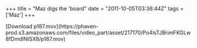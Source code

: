 +++
title = "Maz digs the 'board"
date = "2011-10-05T03:36:44Z"
tags = ['Maz']
+++

[Download p187.mov](https://phaven-
prod.s3.amazonaws.com/files/video_part/asset/217170/Po4lsTJBrimFKGLw8fDmdINISX8/p187.mov)

